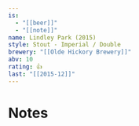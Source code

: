 ```yaml
---
is:
  - "[[beer]]"
  - "[[note]]"
name: Lindley Park (2015)
style: Stout - Imperial / Double
brewery: "[[Olde Hickory Brewery]]"
abv: 10
rating: 👍
last: "[[2015-12]]"
---
```

# Notes

